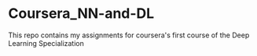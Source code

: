 # Coursera_NN-and-DL
This repo contains my assignments for coursera's first course of the Deep Learning Specialization

